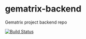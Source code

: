# gematrix-backend
Gematrix project backend repo

[![Build Status](https://travis-ci.org/GematrixTeam/gematrix-backend.svg?branch=master)](https://travis-ci.org/GematrixTeam/gematrix-backend)
